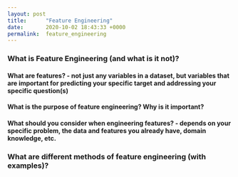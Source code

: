 ```yaml
---
layout: post
title:      "Feature Engineering"
date:       2020-10-02 18:43:33 +0000
permalink:  feature_engineering
---
```



### What is Feature Engineering (and what is it not)?

#### What are features? - not just any variables in a dataset, but variables that are important for predicting your specific target and addressing your specific question(s)

#### What is the purpose of feature engineering? Why is it important?

#### What should you consider when engineering features? - depends on your specific problem, the data and features you already have, domain knowledge, etc.


### What are different methods of feature engineering (with examples)?
